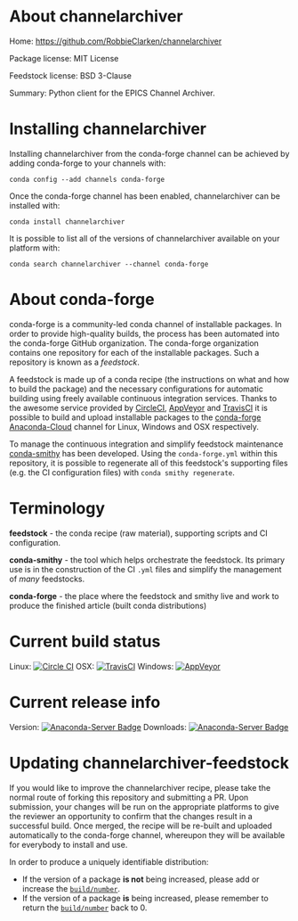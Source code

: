 About channelarchiver
=====================

Home: https://github.com/RobbieClarken/channelarchiver

Package license: MIT License

Feedstock license: BSD 3-Clause

Summary: Python client for the EPICS Channel Archiver.



Installing channelarchiver
==========================

Installing channelarchiver from the conda-forge channel can be achieved by adding conda-forge to your channels with:

```
conda config --add channels conda-forge
```

Once the conda-forge channel has been enabled, channelarchiver can be installed with:

```
conda install channelarchiver
```

It is possible to list all of the versions of channelarchiver available on your platform with:

```
conda search channelarchiver --channel conda-forge
```


About conda-forge
=================

conda-forge is a community-led conda channel of installable packages.
In order to provide high-quality builds, the process has been automated into the
conda-forge GitHub organization. The conda-forge organization contains one repository
for each of the installable packages. Such a repository is known as a *feedstock*.

A feedstock is made up of a conda recipe (the instructions on what and how to build
the package) and the necessary configurations for automatic building using freely
available continuous integration services. Thanks to the awesome service provided by
[CircleCI](https://circleci.com/), [AppVeyor](http://www.appveyor.com/)
and [TravisCI](https://travis-ci.org/) it is possible to build and upload installable
packages to the [conda-forge](https://anaconda.org/conda-forge)
[Anaconda-Cloud](http://docs.anaconda.org/) channel for Linux, Windows and OSX respectively.

To manage the continuous integration and simplify feedstock maintenance
[conda-smithy](http://github.com/conda-forge/conda-smithy) has been developed.
Using the ``conda-forge.yml`` within this repository, it is possible to regenerate all of
this feedstock's supporting files (e.g. the CI configuration files) with ``conda smithy regenerate``.


Terminology
===========

**feedstock** - the conda recipe (raw material), supporting scripts and CI configuration.

**conda-smithy** - the tool which helps orchestrate the feedstock.
                   Its primary use is in the construction of the CI ``.yml`` files
                   and simplify the management of *many* feedstocks.

**conda-forge** - the place where the feedstock and smithy live and work to
                  produce the finished article (built conda distributions)

Current build status
====================

Linux: [![Circle CI](https://circleci.com/gh/conda-forge/channelarchiver-feedstock.svg?style=svg)](https://circleci.com/gh/conda-forge/channelarchiver-feedstock)
OSX: [![TravisCI](https://travis-ci.org/conda-forge/channelarchiver-feedstock.svg?branch=master)](https://travis-ci.org/conda-forge/channelarchiver-feedstock)
Windows: [![AppVeyor](https://ci.appveyor.com/api/projects/status/github/conda-forge/channelarchiver-feedstock?svg=True)](https://ci.appveyor.com/project/conda-forge/channelarchiver-feedstock/branch/master)

Current release info
====================
Version: [![Anaconda-Server Badge](https://anaconda.org/conda-forge/channelarchiver/badges/version.svg)](https://anaconda.org/conda-forge/channelarchiver)
Downloads: [![Anaconda-Server Badge](https://anaconda.org/conda-forge/channelarchiver/badges/downloads.svg)](https://anaconda.org/conda-forge/channelarchiver)


Updating channelarchiver-feedstock
==================================

If you would like to improve the channelarchiver recipe, please take the normal
route of forking this repository and submitting a PR. Upon submission, your changes will
be run on the appropriate platforms to give the reviewer an opportunity to confirm that the
changes result in a successful build. Once merged, the recipe will be re-built and uploaded
automatically to the conda-forge channel, whereupon they will be available for everybody to
install and use.

In order to produce a uniquely identifiable distribution:
 * If the version of a package **is not** being increased, please add or increase
   the [``build/number``](http://conda.pydata.org/docs/building/meta-yaml.html#build-number-and-string).
 * If the version of a package **is** being increased, please remember to return
   the [``build/number``](http://conda.pydata.org/docs/building/meta-yaml.html#build-number-and-string)
   back to 0.
